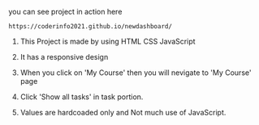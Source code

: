 you can see project in action here


    https://coderinfo2021.github.io/newdashboard/
    
    
1. This Project is made by using
    HTML
    CSS 
    JavaScript
 
 2. It has a responsive design
 3. When you click on 'My Course' then you will nevigate to 'My Course' page
 4. Click 'Show all tasks' in task portion.
 5. Values are hardcoaded only and Not much use of JavaScript.
 
